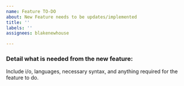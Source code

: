 ```yaml
---
name: Feature TO-DO
about: New Feature needs to be updates/implemented
title: ''
labels: ''
assignees: blakenewhouse

---
```


### Detail what is needed from the new feature:

Include i/o, languages, necessary syntax, and anything required for the feature to do.
